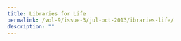 ```yaml
---
title: Libraries for Life
permalink: /vol-9/issue-3/jul-oct-2013/ibraries-life/
description: ""
---
```

